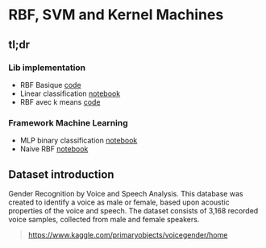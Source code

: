 # RBF, SVM and Kernel Machines

## tl;dr

### Lib implementation

* RBF Basique [code](../part2/Unity_dll/Unity_dll/Source.cpp#L130)
* Linear classification [notebook](Keras/LibLinearClassification.ipynb)
* RBF avec k means [code](../part2/ConsoleApplication/ConsoleApplication/ConsoleApplication.cpp#L168)

### Framework Machine Learning

* MLP binary classification [notebook](Keras/KerasMLPClassification.ipynb)
* Naive RBF [notebook](Keras/LibNaiveRBFClassification.ipynb)

## Dataset introduction

Gender Recognition by Voice and Speech Analysis. This database was created to identify a voice as male or female, based upon acoustic properties of the voice and speech. The dataset consists of 3,168 recorded voice samples, collected from male and female speakers.

> https://www.kaggle.com/primaryobjects/voicegender/home
